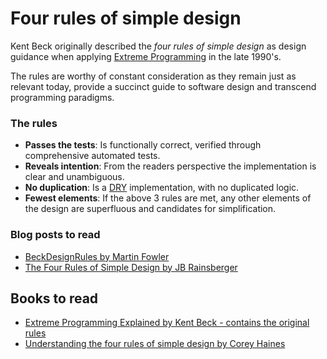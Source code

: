 # Four rules of simple design  

Kent Beck originally described the *four rules of simple design* as design guidance when applying [Extreme Programming](https://en.wikipedia.org/wiki/Extreme_programming) in the late 1990's.

The rules are worthy of constant consideration as they remain just as relevant today, provide a succinct guide to software design and transcend programming paradigms.

### The rules

- **Passes the tests**: Is functionally correct, verified through comprehensive automated tests.
- **Reveals intention**: From the readers perspective the implementation is clear and unambiguous.
- **No duplication**: Is a [DRY](https://en.wikipedia.org/wiki/Don%27t_repeat_yourself) implementation, with no duplicated logic.
- **Fewest elements**: If the above 3 rules are met, any other elements of the design are superfluous and candidates for simplification.

### Blog posts to read

- [BeckDesignRules by Martin Fowler](https://martinfowler.com/bliki/BeckDesignRules.html)  
- [The Four Rules of Simple Design by JB Rainsberger](http://blog.jbrains.ca/permalink/the-four-elements-of-simple-design)  

## Books to read
- [Extreme Programming Explained by Kent Beck - contains the original rules](https://www.amazon.com/Extreme-Programming-Explained-Embrace-Change/dp/0321278658)
- [Understanding the four rules of simple design by Corey Haines](https://leanpub.com/4rulesofsimpledesign)

